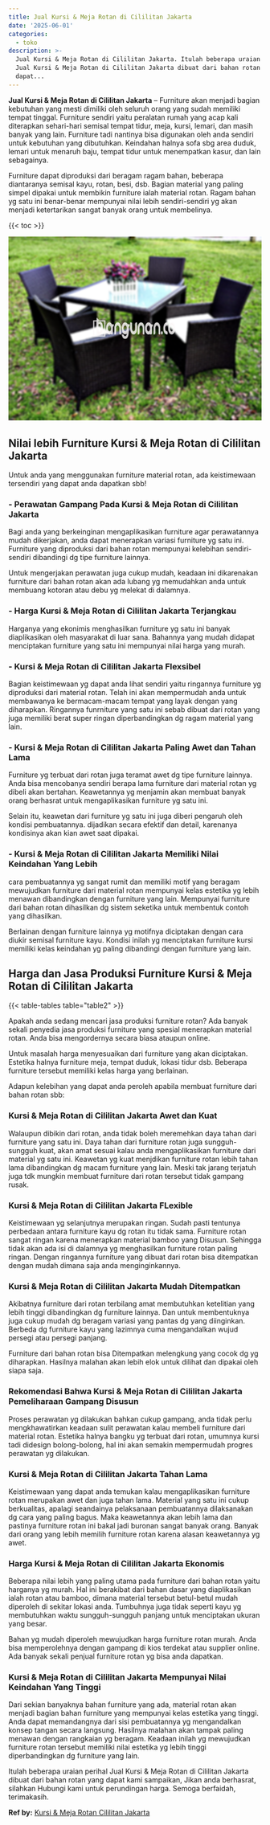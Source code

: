 ```yaml
---
title: Jual Kursi & Meja Rotan di Cililitan Jakarta
date: '2025-06-01'
categories:
  - toko
description: >-
  Jual Kursi & Meja Rotan di Cililitan Jakarta. Itulah beberapa uraian perihal
  Jual Kursi & Meja Rotan di Cililitan Jakarta dibuat dari bahan rotan yang
  dapat...
---
```


**Jual Kursi & Meja Rotan di Cililitan Jakarta** – Furniture akan menjadi bagian kebutuhan yang mesti dimiliki oleh seluruh orang yang sudah memiliki tempat tinggal. Furniture sendiri yaitu peralatan rumah yang acap kali diterapkan sehari-hari semisal tempat tidur, meja, kursi, lemari, dan masih banyak yang lain. Furniture tadi nantinya bisa digunakan oleh anda sendiri untuk kebutuhan yang dibutuhkan. Keindahan halnya sofa sbg area duduk, lemari untuk menaruh baju, tempat tidur untuk menempatkan kasur, dan lain sebagainya.

Furniture dapat diproduksi dari beragam ragam bahan, beberapa diantaranya semisal kayu, rotan, besi, dsb. Bagian material yang paling simpel dipakai untuk membikin furniture ialah material rotan. Ragam bahan yg satu ini benar-benar mempunyai nilai lebih sendiri-sendiri yg akan menjadi ketertarikan sangat banyak orang untuk membelinya.

{{< toc >}}

![Jual Kursi & Meja Rotan di Cililitan Jakarta](/images/kursi-meja-rotan-murah46.png)

## Nilai lebih Furniture Kursi & Meja Rotan di Cililitan Jakarta

Untuk anda yang menggunakan furniture material rotan, ada keistimewaan tersendiri yang dapat anda dapatkan sbb!

### \- Perawatan Gampang Pada Kursi & Meja Rotan di Cililitan Jakarta

Bagi anda yang berkeinginan mengaplikasikan furniture agar perawatannya mudah dikerjakan, anda dapat menerapkan variasi furniture yg satu ini. Furniture yang diproduksi dari bahan rotan mempunyai kelebihan sendiri-sendiri dibandingi dg tipe furniture lainnya.

Untuk mengerjakan perawatan juga cukup mudah, keadaan ini dikarenakan furniture dari bahan rotan akan ada lubang yg memudahkan anda untuk membuang kotoran atau debu yg melekat di dalamnya.

### \- Harga Kursi & Meja Rotan di Cililitan Jakarta Terjangkau

Harganya yang ekonimis menghasilkan furniture yg satu ini banyak diaplikasikan oleh masyarakat di luar sana. Bahannya yang mudah didapat menciptakan furniture yang satu ini mempunyai nilai harga yang murah.

### \- Kursi & Meja Rotan di Cililitan Jakarta Flexsibel

Bagian keistimewaan yg dapat anda lihat sendiri yaitu ringannya furniture yg diproduksi dari material rotan. Telah ini akan mempermudah anda untuk membawanya ke bermacam-macam tempat yang layak dengan yang diharapkan. Ringannya funrniture yang satu ini sebab dibuat dari rotan yang juga memiliki berat super ringan diperbandingkan dg ragam material yang lain.

### \- Kursi & Meja Rotan di Cililitan Jakarta Paling Awet dan Tahan Lama

Furniture yg terbuat dari rotan juga teramat awet dg tipe furniture lainnya. Anda bisa mencobanya sendiri berapa lama furniture dari material rotan yg dibeli akan bertahan. Keawetannya yg menjamin akan membuat banyak orang berhasrat untuk mengaplikasikan furniture yg satu ini.

Selain itu, keawetan dari furniture yg satu ini juga diberi pengaruh oleh kondisi pembuatannya. dijadikan secara efektif dan detail, karenanya kondisinya akan kian awet saat dipakai.

### \- Kursi & Meja Rotan di Cililitan Jakarta Memiliki Nilai Keindahan Yang Lebih

cara pembuatannya yg sangat rumit dan memiliki motif yang beragam mewujudkan furniture dari material rotan mempunyai kelas estetika yg lebih menawan dibandingkan dengan furniture yang lain. Mempunyai furniture dari bahan rotan dihasilkan dg sistem seketika untuk membentuk contoh yang dihasilkan.

Berlainan dengan furniture lainnya yg motifnya diciptakan dengan cara diukir semisal furniture kayu. Kondisi inilah yg menciptakan furniture kursi memiliki kelas keindahan yg paling dibandingi dengan furniture yang lain.

## Harga dan Jasa Produksi Furniture Kursi & Meja Rotan di Cililitan Jakarta

{{< table-tables table="table2" >}}

Apakah anda sedang mencari jasa produksi furniture rotan? Ada banyak sekali penyedia jasa produksi furniture yang spesial menerapkan material rotan. Anda bisa mengordernya secara biasa ataupun online.

Untuk masalah harga menyesuaikan dari furniture yang akan diciptakan. Estetika halnya furniture meja, tempat duduk, lokasi tidur dsb. Beberapa furniture tersebut memiliki kelas harga yang berlainan.

Adapun kelebihan yang dapat anda peroleh apabila membuat furniture dari bahan rotan sbb:

### Kursi & Meja Rotan di Cililitan Jakarta Awet dan Kuat

Walaupun dibikin dari rotan, anda tidak boleh meremehkan daya tahan dari furniture yang satu ini. Daya tahan dari furniture rotan juga sungguh-sungguh kuat, akan amat sesuai kalau anda mengaplikasikan furniture dari material yg satu ini. Keawetan yg kuat menjdikan furniture rotan lebih tahan lama dibandingkan dg macam furniture yang lain. Meski tak jarang terjatuh juga tdk mungkin membuat furniture dari rotan tersebut tidak gampang rusak.

### Kursi & Meja Rotan di Cililitan Jakarta FLexible

Keistimewaan yg selanjutnya merupakan ringan. Sudah pasti tentunya perbedaan antara furniture kayu dg rotan itu tidak sama. Furniture rotan sangat ringan karena menerapkan material bamboo yang Disusun. Sehingga tidak akan ada isi di dalamnya yg menghasilkan furniture rotan paling ringan. Dengan ringannya furniture yang dibuat dari rotan bisa ditempatkan dengan mudah dimana saja anda menginginkannya.

### Kursi & Meja Rotan di Cililitan Jakarta Mudah Ditempatkan

Akibatnya furniture dari rotan terbilang amat membutuhkan ketelitian yang lebih tinggi dibandingkan dg furniture lainnya. Dan untuk membentuknya juga cukup mudah dg beragam variasi yang pantas dg yang diinginkan. Berbeda dg furniture kayu yang lazimnya cuma mengandalkan wujud persegi atau persegi panjang.

Furniture dari bahan rotan bisa Ditempatkan melengkung yang cocok dg yg diharapkan. Hasilnya malahan akan lebih elok untuk dilihat dan dipakai oleh siapa saja.

### Rekomendasi Bahwa Kursi & Meja Rotan di Cililitan Jakarta Pemeliharaan Gampang Disusun

Proses perawatan yg dilakukan bahkan cukup gampang, anda tidak perlu mengkhawatirkan keadaan sulit perawatan kalau membeli furniture dari material rotan. Estetika halnya bangku yg terbuat dari rotan, umumnya kursi tadi didesign bolong-bolong, hal ini akan semakin mempermudah progres perawatan yg dilakukan.

### Kursi & Meja Rotan di Cililitan Jakarta Tahan Lama

Keistimewaan yang dapat anda temukan kalau mengaplikasikan furniture rotan merupakan awet dan juga tahan lama. Material yang satu ini cukup berkualitas, apalagi seandainya pelaksanaan pembuatannya dilaksanakan dg cara yang paling bagus. Maka keawetannya akan lebih lama dan pastinya furniture rotan ini bakal jadi buronan sangat banyak orang. Banyak dari orang yang lebih memilih furniture rotan karena alasan keawetannya yg awet.

### Harga Kursi & Meja Rotan di Cililitan Jakarta Ekonomis

Beberapa nilai lebih yang paling utama pada furniture dari bahan rotan yaitu harganya yg murah. Hal ini berakibat dari bahan dasar yang diaplikasikan ialah rotan atau bamboo, dimana material tersebut betul-betul mudah diperoleh di sekitar lokasi anda. Tumbuhnya juga tidak seperti kayu yg membutuhkan waktu sungguh-sungguh panjang untuk menciptakan ukuran yang besar.

Bahan yg mudah diperoleh mewujudkan harga furniture rotan murah. Anda bisa memperolehnya dengan gampang di kios terdekat atau supplier online. Ada banyak sekali penjual furniture rotan yg bisa anda dapatkan.

### Kursi & Meja Rotan di Cililitan Jakarta Mempunyai Nilai Keindahan Yang Tinggi

Dari sekian banyaknya bahan furniture yang ada, material rotan akan menjadi bagian bahan furniture yang mempunyai kelas estetika yang tinggi. Anda dapat memandangnya dari sisi pembuatannya yg mengandalkan konsep tangan secara langsung. Hasilnya malahan akan tampak paling menawan dengan rangkaian yg beragam. Keadaan inilah yg mewujudkan furniture rotan tersebut memiliki nilai estetika yg lebih tinggi diperbandingkan dg furniture yang lain.

Itulah beberapa uraian perihal Jual Kursi & Meja Rotan di Cililitan Jakarta dibuat dari bahan rotan yang dapat kami sampaikan, Jikan anda berhasrat, silahkan Hubungi kami untuk perundingan harga. Semoga berfaidah, terimakasih.

**Ref by:** [Kursi & Meja Rotan Cililitan Jakarta](https://id.wikipedia.org/wiki/Kursi)
